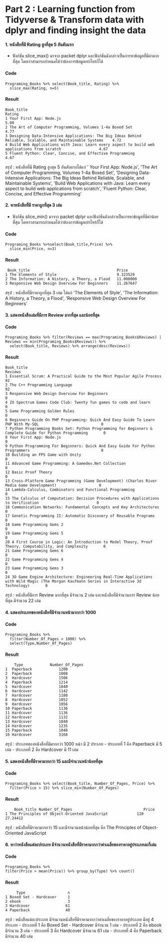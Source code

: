 # Part 2 : Learning function from Tidyverse & Transform data with dplyr and finding insight the data

#### 1. หนังสือที่มี Rating สูงที่สุด 5 อันดับแรก
- ฟังก์ชัน slice_max() มาจาก packet  dplyr และฟังก์ชันดังกล่าวเป็นการหาข้อมูลที่มีค่ามากที่สุด โดยเราสามารถกำหนดได้ว่าต้องการข้อมูลเท่าไหร่ก็ได้
#### Code
```{R}
Programing_Books %>% select(Book_title, Rating) %>%
  slice_max(Rating, n=5)
```
#### Result
```{R}
Book_title                                                                                                   Rating
1 Your First App: Node.js                                                                                     5.00
2 The Art of Computer Programming, Volumes 1-4a Boxed Set                                                     4.77
3 Designing Data-Intensive Applications: The Big Ideas Behind Reliable, Scalable, and Maintainable Systems    4.72
4 Build Web Applications with Java: Learn every aspect to build web applications from scratch                 4.67
5 Fluent Python: Clear, Concise, and Effective Programming                                                    4.67
```
สรุป : หนังสือที่มี Rating สูงสุด 5 อันดับแรกได้แก่ ' Your First App: Node.js', 'The Art of Computer Programming, Volumes 1-4a Boxed Set', 'Designing Data-Intensive Applications: The Big Ideas Behind Reliable, Scalable, and Maintainable Systems', 'Build Web Applications with Java: Learn every aspect to build web applications from scratch', 'Fluent Python: Clear, Concise, and Effective Programming'


#### 2. หาหนังสือที่มี ราคาถูกที่สุด 3 เล่ม
- ฟังก์ชัน slice_min() มาจาก packet  dplyr และฟังก์ชันดังกล่าวเป็นการหาข้อมูลที่มีค่าน้อยที่สุด โดยเราสามารถกำหนดได้ว่าต้องการข้อมูลเท่าไหร่ก็ได้

#### Code
```{R}
Programing_Books %>%select(Book_title,Price) %>% 
  slice_min(Price, n=3)
```
#### Result
```{R}
 Book_title                                       Price
1 The Elements of Style                           9.323529
2 The Information: A History, a Theory, a Flood   11.000000
3 Responsive Web Design Overview For Beginners    11.267647           
```
สรุป : หนังสือที่มีราคาถูกที่สุด 3 เล่ม ได้แก่ 'The Elements of Style', 'The Information: A History, a Theory, a Flood', 'Responsive Web Design Overview For Beginners'


#### 3. แสดงหนังสือเล่มที่มีการ Review มากที่สุด และน้อยที่สุด
#### Code
```{R}
Programing_Books %>% filter(Reviews == max(Programing_Books$Reviews) | Reviews == min(Programing_Books$Reviews)) %>% 
  select(Book_title, Reviews) %>% arrange(desc(Reviews))
```
#### Result
```{R}
Book_title                                                                                                     Reviews
1 Essential Scrum: A Practical Guide to the Most Popular Agile Process                                         92
2 The C++ Programming Language                                                                                 92
3 Responsive Web Design Overview For Beginners                                                                 0
4 ZX Spectrum Games Code Club: Twenty fun games to code and learn                                              0
5 Game Programming Golden Rules                                                                                0
6 Beginners Guide On PHP Programming: Quick And Easy Guide To Learn PHP With My-SQL                            0
7 Python Programming Books Set: Python Programming for Beginners & Complete Guide for Python Programming       0
8 Your First App: Node.js                                                                                      0
9 Python Programming For Beginners: Quick And Easy Guide For Python Programmers                                0
10 Building an FPS Game with Unity                                                                             0
11 Advanced Game Programming: A Gamedev.Net Collection                                                         0
12 Basic Proof Theory                                                                                          0
13 Cross-Platform Game Programming (Game Development) (Charles River Media Game Development)                   0
14 Lambda-Calculus, Combinators and Functional Programming                                                     0
15 The Calculus of Computation: Decision Procedures with Applications to Verification                          0
16 Communication Networks: Fundamental Concepts and Key Architectures                                          0
17 Genetic Programming II: Automatic Discovery of Reusable Programs                                            0
18 Game Programming Gems 2                                                                                     0
19 Game Programming Gems 5                                                                                     0
20 A First Course in Logic: An Introduction to Model Theory, Proof Theory, Computability, and Complexity       0
21 Game Programming Gems 6                                                                                     0
22 Game Programming Gems 4                                                                                     0
23 Game Programming Gems 3                                                                                     0
24 3D Game Engine Architecture: Engineering Real-Time Applications with Wild Magic (The Morgan Kaufmann Series in Interactive 3d Technology)       0
```
สรุป : หนังสือที่มีการ Review มากที่สุด มีจำนวน 2 เล่ม และหนังสือที่มีจำนวนการ Review น้อยที่สุด มีจำนวน 22 เล่ม


#### 4. แสดงประเภทของหนังสือที่มีจำนวนหน้ามากกว่า 1000
#### Code
```{R}
Programing_Books %>% 
  filter(Number_Of_Pages > 1000) %>%
  select(Type,Number_Of_Pages)
```
#### Result
```{R}
    Type            Number_Of_Pages
1  Paperback            1200
2  Paperback            1008
3  Hardcover            1506
4  Paperback            1214
5  Hardcover            1040
6  Hardcover            1142
7  Hardcover            1180
8  Hardcover            1052
9  Hardcover            1056
10 Paperback            1136
11 Hardcover            1136
12 Hardcover            1132
13 Hardcover            1040
14 Hardcover            1235
15 Paperback            1040
16 Hardcover            3168          
```
สรุป : ประเภทของหนังสือที่มีมากกว่า 1000 หน้า มี 2 ประเภท 
     - ประเภทที่ 1 คือ Paperback         มี 5 เล่ม 
     - ประเภทที่ 2 คือ Hardcover         มี 11 เล่ม


#### 5. แสดงหนังสือที่มีราคามากกว่า 15 และมีจำนวนหน้าน้อยที่สุด
#### Code
```{R}
Programing_Books %>% select(Book_title, Number_Of_Pages, Price) %>%
  filter(Price > 15) %>% slice_min(Number_Of_Pages)
```
#### Result
```{R}
    Book_title Number_Of_Pages                                Price
1 The Principles of Object-Oriented JavaScript             120 27.24412 
```
สรุป : หนังสือที่มีราคามากกว่า 15 และมีจำนวนหน้าน้อยที่สุด คือ The Principles of Object-Oriented JavaScript 


#### 6. หาว่าหนังสือแต่ละประเภท มีจำนวนหนังสือที่มีราคามากกว่าค่าเฉลี่ยของราคาอยู่ประเภทละกี่เล่ม
#### Code
```{R}
Programing_Books %>% 
filter(Price > mean(Price)) %>% group_by(Type) %>% count()
```
#### Result
```{R}
     Type                   n
1 Boxed Set - Hardcover     1
2 ebook                     3
3 Hardcover                61
4 Paperback                40
```
สรุป : หนังสือแต่ละประเภท มีจำนวนหนังสือที่มีราคามากกว่าค่าเฉลี่ยของราคาอยู่ประเภท มีอยู่ 4 ประเภท
      - ประเภทที่ 1 คือ Boxed Set - Hardcover มีจำนวน 1 เล่ม
      - ประเภทที่ 2 คือ ebook                 มีจำนวน 3 เล่ม
      - ประเภทที่ 3 คือ Hardcover             มีจำนวน 61 เล่ม
      - ประเภทที่ 4 คือ Paperback             มีจำนวน 40 เล่ม
      
